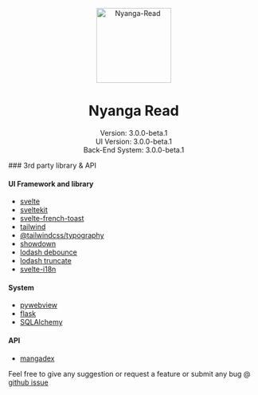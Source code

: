 <p align="center">
  <img style="margin: 0px; width: 150px;" src="https://gitlab.com/IDNatte/Nyanga-Read/-/raw/experimental/assets/icon/image/logo.png" alt="Nyanga-Read">
</p>

<h1 align="center">Nyanga Read</h1>
<p style="margin: 0px;" align="center">
Version: 3.0.0-beta.1
</p>

<p style="margin: 0px;" align="center">
UI Version: 3.0.0-beta.1
</p>

<p style="margin-top: 0px;" align="center">
Back-End System: 3.0.0-beta.1
</p>
### 3rd party library & API

#### **UI Framework and library**

- [svelte](https://svelte.dev)
- [sveltekit](https://kit.svelte.dev/)
- [svelte-french-toast](https://svelte-french-toast.com/)
- [tailwind](https://tailwindcss.com/)
- [@tailwindcss/typography](https://tailwindcss.com/docs/typography-plugin)
- [showdown](https://showdownjs.com/)
- [lodash debounce](https://lodash.com/docs/#debounce)
- [lodash truncate](https://lodash.com/docs/#truncate)
- [svelte-i18n](https://github.com/kaisermann/svelte-i18n)

#### **System**

- [pywebview](https://pywebview.flowrl.com/)
- [flask](https://flask.palletsprojects.com/en/2.3.x/)
- [SQLAlchemy](https://www.sqlalchemy.org/)

#### **API**

- [mangadex](https://api.mangadex.org/)

Feel free to give any suggestion or request a feature or submit any bug @ [github issue](https://github.com/IDNatte/mang-redr/issues)
